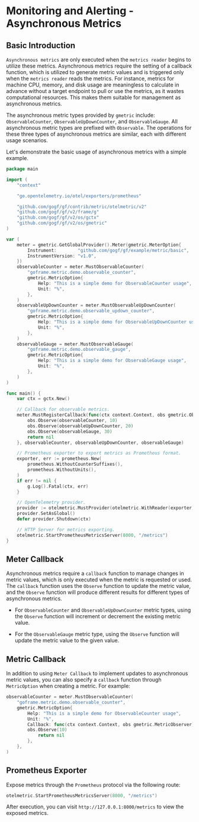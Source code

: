 # Monitoring and Alerting - Asynchronous Metrics

## Basic Introduction

`Asynchronous metrics` are only executed when the `metrics reader` begins to utilize these metrics. Asynchronous metrics require the setting of a callback function, which is utilized to generate metric values and is triggered only when the `metrics reader` reads the metrics. For instance, metrics for machine CPU, memory, and disk usage are meaningless to calculate in advance without a target endpoint to pull or use the metrics, as it wastes computational resources. This makes them suitable for management as asynchronous metrics.

The asynchronous metric types provided by `gmetric` include: `ObservableCounter`, `ObservableUpDownCounter`, and `ObservableGauge`. All asynchronous metric types are prefixed with `Observable`. The operations for these three types of asynchronous metrics are similar, each with different usage scenarios.

Let's demonstrate the basic usage of asynchronous metrics with a simple example.

```go
package main

import (
    "context"

    "go.opentelemetry.io/otel/exporters/prometheus"

    "github.com/gogf/gf/contrib/metric/otelmetric/v2"
    "github.com/gogf/gf/v2/frame/g"
    "github.com/gogf/gf/v2/os/gctx"
    "github.com/gogf/gf/v2/os/gmetric"
)

var (
    meter = gmetric.GetGlobalProvider().Meter(gmetric.MeterOption{
        Instrument:        "github.com/gogf/gf/example/metric/basic",
        InstrumentVersion: "v1.0",
    })
    observableCounter = meter.MustObservableCounter(
        "goframe.metric.demo.observable_counter",
        gmetric.MetricOption{
            Help: "This is a simple demo for ObservableCounter usage",
            Unit: "%",
        },
    )
    observableUpDownCounter = meter.MustObservableUpDownCounter(
        "goframe.metric.demo.observable_updown_counter",
        gmetric.MetricOption{
            Help: "This is a simple demo for ObservableUpDownCounter usage",
            Unit: "%",
        },
    )
    observableGauge = meter.MustObservableGauge(
        "goframe.metric.demo.observable_gauge",
        gmetric.MetricOption{
            Help: "This is a simple demo for ObservableGauge usage",
            Unit: "%",
        },
    )
)

func main() {
    var ctx = gctx.New()

    // Callback for observable metrics.
    meter.MustRegisterCallback(func(ctx context.Context, obs gmetric.Observer) error {
        obs.Observe(observableCounter, 10)
        obs.Observe(observableUpDownCounter, 20)
        obs.Observe(observableGauge, 30)
        return nil
    }, observableCounter, observableUpDownCounter, observableGauge)

    // Prometheus exporter to export metrics as Prometheus format.
    exporter, err := prometheus.New(
        prometheus.WithoutCounterSuffixes(),
        prometheus.WithoutUnits(),
    )
    if err != nil {
        g.Log().Fatal(ctx, err)
    }

    // OpenTelemetry provider.
    provider := otelmetric.MustProvider(otelmetric.WithReader(exporter))
    provider.SetAsGlobal()
    defer provider.Shutdown(ctx)

    // HTTP Server for metrics exporting.
    otelmetric.StartPrometheusMetricsServer(8000, "/metrics")
}
```

## Meter Callback

Asynchronous metrics require a `callback` function to manage changes in metric values, which is only executed when the metric is requested or used. The `callback` function uses the `Observe` function to update the metric value, and the `Observe` function will produce different results for different types of asynchronous metrics.

- For `ObservableCounter` and `ObservableUpDownCounter` metric types, using the `Observe` function will increment or decrement the existing metric value.

- For the `ObservableGauge` metric type, using the `Observe` function will update the metric value to the given value.

## Metric Callback

In addition to using `Meter Callback` to implement updates to asynchronous metric values, you can also specify a `callback` function through `MetricOption` when creating a metric. For example:

```go
observableCounter = meter.MustObservableCounter(
    "goframe.metric.demo.observable_counter",
    gmetric.MetricOption{
        Help: "This is a simple demo for ObservableCounter usage",
        Unit: "%",
        Callback: func(ctx context.Context, obs gmetric.MetricObserver) error {
        obs.Observe(10)
            return nil
        },
    },
)
```

## Prometheus Exporter

Expose metrics through the `Prometheus` protocol via the following route:

```go
otelmetric.StartPrometheusMetricsServer(8000, "/metrics")
```

After execution, you can visit `http://127.0.0.1:8000/metrics` to view the exposed metrics.
